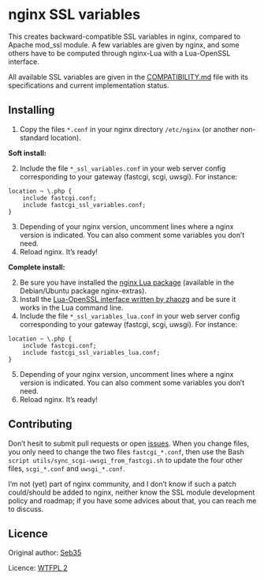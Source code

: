 nginx SSL variables
===================

This creates backward-compatible SSL variables in nginx, compared to Apache mod_ssl module. A few variables are given by nginx, and some others have to be computed through nginx-Lua with a Lua-OpenSSL interface.

All available SSL variables are given in the [COMPATIBILITY.md](COMPATIBILITY.md) file with its specifications and current implementation status.

Installing
----------

1. Copy the files `*.conf` in your nginx directory `/etc/nginx` (or another non-standard location).

__Soft install:__

2. Include the file `*_ssl_variables.conf` in your web server config corresponding to your gateway (fastcgi, scgi, uwsgi). For instance:
```nginx
location ~ \.php {
    include fastcgi.conf;
    include fastcgi_ssl_variables.conf;
}
```

3. Depending of your nginx version, uncomment lines where a nginx version is indicated. You can also comment some variables you don’t need.
4. Reload nginx. It’s ready!

__Complete install:__

2. Be sure you have installed the [nginx Lua package](http://wiki.nginx.org/HttpLuaModule) (available in the Debian/Ubuntu package nginx-extras).
3. Install the [Lua-OpenSSL interface written by zhaozg](https://github.com/zhaozg/lua-openssl) and be sure it works in the Lua command line.
4. Include the file `*_ssl_variables_lua.conf` in your web server config corresponding to your gateway (fastcgi, scgi, uwsgi). For instance:
```nginx
location ~ \.php {
    include fastcgi.conf;
    include fastcgi_ssl_variables_lua.conf;
}
```

5. Depending of your nginx version, uncomment lines where a nginx version is indicated. You can also comment some variables you don’t need.
6. Reload nginx. It’s ready!

Contributing
------------

Don’t hesit to submit pull requests or open [issues](https://github.com/Seb35/nginx-ssl-variables/issues). When you change files, you only need to change the two files `fastcgi_*.conf`, then use the Bash `script utils/sync_scgi-uwsgi_from_fastcgi.sh` to update the four other files, `scgi_*.conf` and `uwsgi_*.conf`.

I’m not (yet) part of nginx community, and I don’t know if such a patch could/should be added to nginx, neither know the SSL module development policy and roadmap; if you have some advices about that, you can reach me to discuss.

Licence
-------

Original author: [Seb35](https://github.com/Seb35)

Licence: [WTFPL 2](http://www.wtfpl.net)

